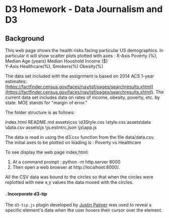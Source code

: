 # D3 Homework - Data Journalism and D3


## Background

This web page shows the health risks facing particular US demographics. In particular it will show scatter plots plotted with axes : 
 X-Axis 
   Poverty (%), 
   Median Age (years)
   Median Houshold Income ($)  
 Y-Axis 
   Healthcare(%), 
   Smokers(%) 
   Obesity(%) 

The data set included with the assignment is based on 2014 ACS 1-year estimates: [https://factfinder.census.gov/faces/nav/jsf/pages/searchresults.xhtml](https://factfinder.census.gov/faces/nav/jsf/pages/searchresults.xhtml). The current data set includes data on rates of income, obesity, poverty, etc. by state. MOE stands for "margin of error."

The folder structure is as follows:

index.html
README.md
assets\css
      \d3Style.css
      \style.css
assets\data
      \data.csv
assets\js
      \js\.eslintrc.json
      \js\app.js


The data is read in using the d3.csv function from the file data/data.csv. The initial axes to be plotted on loading is :
Poverty vs Healthcare

To see display the web page index,html:
   1. At a command prompt :  python -m http.server 8000
   2. Then open a web browser at http://localhost:8000/.

All the CSV data was bound to the circles so that when the circles were replotted with new x,y values the data moved with the
circles.

#### . Incorporate d3-tip
The `d3-tip.js` plugin developed by [Justin Palmer](https://github.com/Caged) was used to reveal a specific element's 
data when the user hovers their cursor over the element.

